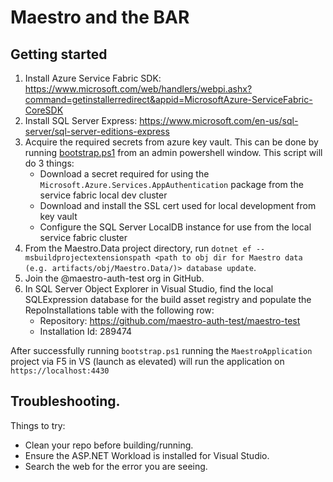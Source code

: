 # Maestro and the BAR

## Getting started
1. Install Azure Service Fabric SDK: https://www.microsoft.com/web/handlers/webpi.ashx?command=getinstallerredirect&appid=MicrosoftAzure-ServiceFabric-CoreSDK
2. Install SQL Server Express: https://www.microsoft.com/en-us/sql-server/sql-server-editions-express 
3. Acquire the required secrets from azure key vault. This can be done by running [bootstrap.ps1](bootstrap.ps1) from an admin powershell window. This script will do 3 things:
    - Download a secret required for using the `Microsoft.Azure.Services.AppAuthentication` package from the service fabric local dev cluster
    - Download and install the SSL cert used for local development from key vault
    - Configure the SQL Server LocalDB instance for use from the local service fabric cluster
4. From the Maestro.Data project directory, run `dotnet ef --msbuildprojectextensionspath <path to obj dir for Maestro data (e.g. artifacts/obj/Maestro.Data/)> database update`. 
5. Join the @maestro-auth-test org in GitHub.
6. In SQL Server Object Explorer in Visual Studio, find the local SQLExpression database for the build asset registry and populate the RepoInstallations table with the following row:
    - Repository: https://github.com/maestro-auth-test/maestro-test
    - Installation Id: 289474

After successfully running `bootstrap.ps1` running the `MaestroApplication` project via F5 in VS (launch as elevated) will run the application on `https://localhost:4430`

## Troubleshooting.

Things to try:
- Clean your repo before building/running.
- Ensure the ASP.NET Workload is installed for Visual Studio.
- Search the web for the error you are seeing.
